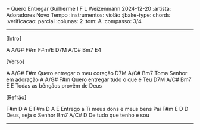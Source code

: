 = Quero Entregar
Guilherme I F L Weizenmann
2024-12-20
:artista:  Adoradores Novo Tempo
:instrumentos: violão
:jbake-type: chords
:verificacao: parcial
:colunas: 2
:tom: A
:compasso: 3/4


----
[Intro]

A  A/G#  F#m  F#m/E  D7M  A/C# Bm7  E4

[Verso]

A          A/G#       F#m
Quero entregar o meu coração
D7M    A/C#     Bm7
Toma Senhor em adoração
A          A/G#       F#m
Quero entregar tudo o que é Teu
D7M      A/C#       Bm7    E E
Todas as bênçãos provêm de Deus

[Refrão]

  F#m D   A E     F#m  D      A    E
Entrego a Ti meus dons e meus bens Pai
F#m   E        D   D
Deus, seja o Senhor
   Bm7      A/C#    D
De tudo que tenho e sou

----
